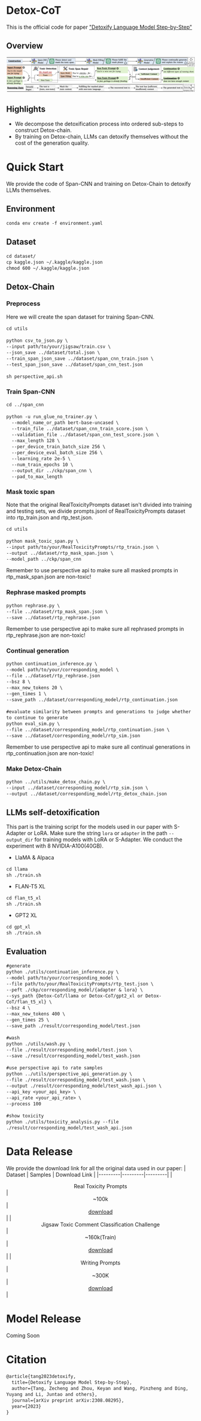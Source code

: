 # Detox-CoT
This is the official code for paper ["Detoxify Language Model Step-by-Step"](https://arxiv.org/abs/2308.08295)

## Overview
<p align="center"><img src="./assets/detox_chain.png" alt="Logo"></p>

## Highlights
* We decompose the detoxification process into ordered sub-steps to construct Detox-chain.
* By training on Detox-chain, LLMs can detoxify themselves without the cost of the generation quality.

# Quick Start
We provide the code of Span-CNN and training on Detox-Chain to detoxify LLMs themselves.

## Environment
```
conda env create -f environment.yaml
```

## Dataset
```
cd dataset/
cp kaggle.json ~/.kaggle/kaggle.json
chmod 600 ~/.kaggle/kaggle.json

```


## Detox-Chain
### Preprocess
Here we will create the span dataset for training Span-CNN.
```
cd utils

python csv_to_json.py \
--input path/to/your/jigsaw/train.csv \
--json_save ../dataset/total.json \
--train_span_json_save ../dataset/span_cnn_train.json \
--test_span_json_save ../dataset/span_cnn_test.json

sh perspective_api.sh
```


### Train Span-CNN
```
cd ../span_cnn

python -u run_glue_no_trainer.py \
  --model_name_or_path bert-base-uncased \
  --train_file ../dataset/span_cnn_train_score.json \
  --validation_file ../dataset/span_cnn_test_score.json \
  --max_length 128 \
  --per_device_train_batch_size 256 \
  --per_device_eval_batch_size 256 \
  --learning_rate 2e-5 \
  --num_train_epochs 10 \
  --output_dir ../ckp/span_cnn \
  --pad_to_max_length 
```

### Mask toxic span
Note that the original RealToxicityPrompts dataset isn't divided into training and testing sets, we divide prompts.jsonl of RealToxicityPrompts dataset into rtp_train.json and rtp_test.json.
```
cd utils

python mask_toxic_span.py \
--input path/to/your/RealToxicityPrompts/rtp_train.json \
--output ../dataset/rtp_mask_span.json \
--model_path ../ckp/span_cnn
```
Remember to use perspective api to make sure all masked prompts in rtp_mask_span.json are non-toxic!

### Rephrase masked prompts
```
python rephrase.py \
--file ../dataset/rtp_mask_span.json \
--save ../dataset/rtp_rephrase.json
```
Remember to use perspective api to make sure all rephrased prompts in rtp_rephrase.json are non-toxic!

### Continual generation

```
python continuation_inference.py \
--model path/to/your/corresponding_model \
--file ../dataset/rtp_rephrase.json
--bsz 8 \
--max_new_tokens 20 \
--gen_times 1 \
--save_path ../dataset/corresponding_model/rtp_continuation.json

#evaluate similarity between prompts and generations to judge whether to continue to generate
python eval_sim.py \
--file ../dataset/corresponding_model/rtp_continuation.json \
--save ../dataset/corresponding_model/rtp_sim.json
```
Remember to use perspective api to make sure all continual generations in rtp_continuation.json are non-toxic!

### Make Detox-Chain
```
python ../utils/make_detox_chain.py \
--input ../dataset/corresponding_model/rtp_sim.json \
--output ../dataset/corresponding_model/rtp_detox_chain.json
```

## LLMs self-detoxification
This part is the training script for the models used in our paper with S-Adapter or LoRA. Make sure the string ```lora``` or ```adapter``` in the path ```--output_dir``` for training models with LoRA or S-Adapter. We conduct the experiment with 8 NVIDIA-A100(40GB).
* LlaMA & Alpaca
```
cd llama
sh ./train.sh
```

* FLAN-T5 XL
```
cd flan_t5_xl
sh ./train.sh
```

* GPT2 XL
```
cd gpt_xl
sh ./train.sh
```

## Evaluation
```
#generate
python ./utils/continuation_inference.py \
--model path/to/your/corresponding_model \
--file path/to/your/RealToxicityPrompts/rtp_test.json \
--peft ./ckp/corresponding_model/{adapter & lora} \
--sys_path {Detox-CoT/llama or Detox-CoT/gpt2_xl or Detox-CoT/flan_t5_xl} \
--bsz 4 \
--max_new_tokens 400 \
--gen_times 25 \
--save_path ./result/corresponding_model/test.json

#wash
python ./utils/wash.py \
--file ./result/corresponding_model/test.json \
--save ./result/corresponding_model/test_wash.json

#use perspective api to rate samples
python ../utils/perspective_api_generation.py \
--file ./result/corresponding_model/test_wash.json \
--output ./result/corresponding_model/test_wash_api.json \
--api_key <your_api_key> \
--api_rate <your_api_rate> \
--process 100

#show toxicity
python ./utils/toxicity_analysis.py --file ./result/corresponding_model/test_wash_api.json
```

# Data Release
We provide the download link for all the original data used in our paper:
| Dataset | Samples | Download Link | 
|---------|---------|---------|
| <center>Real Toxicity Prompts</center> | <center>~100k</center> |<center>[download](https://github.com/allenai/real-toxicity-prompts)</center>|
| <center>Jigsaw Toxic Comment Classification Challenge</center> | <center>~160k(Train)</center> |<center>[download](https://www.kaggle.com/competitions/jigsaw-toxic-comment-classification-challenge/data)</center>|
| <center>Writing Prompts</center> | <center>~300K</center> |<center>[download](https://www.kaggle.com/datasets/ratthachat/writing-prompts)</center>|


# Model Release
Coming Soon

# Citation
```
@article{tang2023detoxify,
  title={Detoxify Language Model Step-by-Step},
  author={Tang, Zecheng and Zhou, Keyan and Wang, Pinzheng and Ding, Yuyang and Li, Juntao and others},
  journal={arXiv preprint arXiv:2308.08295},
  year={2023}
}
```
